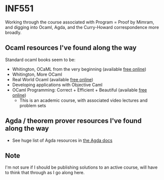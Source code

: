 # INF551

Working through the course associated with Program = Proof by Mimram,
and digging into Ocaml, Agda, and the Curry-Howard correspondence more broadly.

## Ocaml resources I've found along the way

Standard ocaml books seem to be:

* Whitington, OCaML from the very beginning (available [free online](https://johnwhitington.net/ocamlfromtheverybeginning/mlbook.pdf))
* Whitington, More OCaml
* Real World Ocaml (available [free online](https://dev.realworldocaml.org/))
* Developing applications with Objective Caml 
* OCaml Programming: Correct + Efficient + Beautiful (available [free online](https://cs3110.github.io/textbook/cover.html))
  * This is an academic course, with associated video lectures and problem sets

## Agda / theorem prover resources I've found along the way

* See huge list of Agda resources in [the Agda docs](https://agda.readthedocs.io/en/v2.6.2.1/getting-started/tutorial-list.html)

## Note

I'm not sure if I should be publishing solutions to an active course,
will have to think that through as I go along here.
